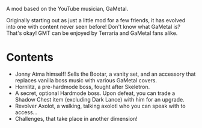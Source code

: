 A mod based on the YouTube musician, GaMetal.

Originally starting out as just a little mod for a few friends, it has evolved into one with content never seen before!
Don't know what GaMetal is? That's okay! GMT can be enjoyed by Terraria and GaMetal fans alike.

# Contents

  - Jonny Atma himself! Sells the Bootar, a vanity set, and an accessory that replaces vanilla boss music with various GaMetal covers.
  - Hornlitz, a pre-hardmode boss, fought after Skeletron.
  - A secret, optional Hardmode boss. Upon defeat, you can trade a Shadow Chest item (excluding Dark Lance) with him for an upgrade.
  - Revolver Axolot, a walking, talking axolotl who you can speak with to access...
  - Challenges, that take place in another dimension!
